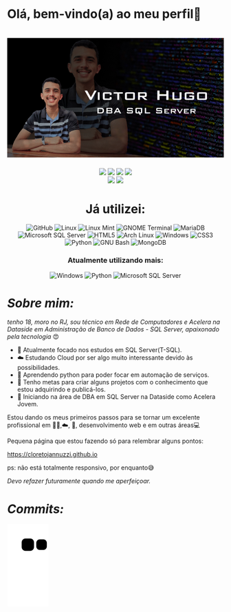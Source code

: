 # Olá, bem-vindo(a) ao meu perfil👋

<h1 align="center">
 <img src="https://raw.githubusercontent.com/CloretoJannuzzi/CloretoJannuzzi/main/1649820403164.png"/>
</h1>

<div align='center'>
  <a href = 'https://twitter.com/CloretoJannuzzi' target="_blank" rel="nopeener" ><img src="https://img.shields.io/badge/twitter-%231DA1F2.svg?&style=for-the-badge&logo=twitter&logoColor=white" /></a>
  <a href = 'https://www.linkedin.com/in/victor-hugo-santos-5978b6216'  target="_blank" rel="nopeener" ><img src="https://img.shields.io/badge/linkedin-%230077B5.svg?&style=for-the-badge&logo=linkedin&logoColor=white" /></a> 
  <a href='https://www.instagram.com/victorh_jannuzzi/'  target="_blank" rel="nopeener" ><img src = "https://img.shields.io/badge/instagram-%23E4405F.svg?&style=for-the-badge&logo=instagram&logoColor=white"></a> 
  <a href='https://www.facebook.com/profile.php?id=100008118695213'  target="_blank" rel="nopeener" ><img src = "https://img.shields.io/badge/facebook-%231877F2.svg?&style=for-the-badge&logo=facebook&logoColor=white"></a>
</div>
<div align='center'>
  <img height="170em" src="https://github-readme-stats.vercel.app/api?username=cloretojannuzzi&show_icons=true&theme=dark&hide_border=true&include_all_commits=true&count_private=true"/>
  <img height="170em" src="https://github-readme-stats.vercel.app/api/top-langs/?username=cloretojannuzzi&layout=compact&hide_border=true&langs_count=7&theme=dark"/>
 
# Já utilizei: #
 ![GitHub](https://img.shields.io/static/v1?style=for-the-badge&message=GitHub&color=181717&logo=GitHub&logoColor=FFFFFF&label=)
 ![Linux](https://img.shields.io/static/v1?style=for-the-badge&message=Linux&color=222222&logo=Linux&logoColor=FCC624&label=)
 ![Linux Mint](https://img.shields.io/static/v1?style=for-the-badge&message=Linux+Mint&color=222222&logo=Linux+Mint&logoColor=87CF3E&label=)
 ![GNOME Terminal](https://img.shields.io/static/v1?style=for-the-badge&message=GNOME+Terminal&color=241F31&logo=GNOME+Terminal&logoColor=FFFFFF&label=)
 ![MariaDB](https://img.shields.io/static/v1?style=for-the-badge&message=MariaDB&color=003545&logo=MariaDB&logoColor=FFFFFF&label=)
 ![Microsoft SQL Server](https://img.shields.io/static/v1?style=for-the-badge&message=Microsoft+SQL+Server&color=CC2927&logo=Microsoft+SQL+Server&logoColor=FFFFFF&label=)
 ![HTML5](https://img.shields.io/static/v1?style=for-the-badge&message=HTML5&color=E34F26&logo=HTML5&logoColor=FFFFFF&label=)
 ![Arch Linux](https://img.shields.io/static/v1?style=for-the-badge&message=Arch+Linux&color=1793D1&logo=Arch+Linux&logoColor=FFFFFF&label=)
 ![Windows](https://img.shields.io/static/v1?style=for-the-badge&message=Windows&color=0078D6&logo=Windows&logoColor=FFFFFF&label=)
 ![CSS3](https://img.shields.io/static/v1?style=for-the-badge&message=CSS3&color=1572B6&logo=CSS3&logoColor=FFFFFF&label=)
 ![Python](https://img.shields.io/static/v1?style=for-the-badge&message=Python&color=3776AB&logo=Python&logoColor=FFFFFF&label=)
 ![GNU Bash](https://img.shields.io/static/v1?style=for-the-badge&message=GNU+Bash&color=4EAA25&logo=GNU+Bash&logoColor=FFFFFF&label=)
 ![MongoDB](https://img.shields.io/static/v1?style=for-the-badge&message=MongoDB&color=47A248&logo=MongoDB&logoColor=FFFFFF&label=)
### Atualmente utilizando mais: ###
  ![Windows](https://img.shields.io/static/v1?style=for-the-badge&message=Windows&color=0078D6&logo=Windows&logoColor=FFFFFF&label=)
  ![Python](https://img.shields.io/static/v1?style=for-the-badge&message=Python&color=3776AB&logo=Python&logoColor=FFFFFF&label=)
  ![Microsoft SQL Server](https://img.shields.io/static/v1?style=for-the-badge&message=Microsoft+SQL+Server&color=CC2927&logo=Microsoft+SQL+Server&logoColor=FFFFFF&label=)
</div>

# _Sobre mim:_

_tenho 18, moro no RJ, sou técnico em Rede de Computadores e Acelera na Dataside em Administração de Banco de Dados - SQL Server, apaixonado pela tecnologia_ 😍
- 🧠 Atualmente focado nos estudos em SQL Server(T-SQL).
- ☁️ Estudando Cloud por ser algo muito interessante devido às possibilidades.
- 🐍 Aprendendo python para poder focar em automação de serviços.
- 🧪 Tenho metas para criar alguns projetos com o conhecimento que estou adquirindo e publicá-los. 
- 🎲 Iniciando na área de DBA em SQL Server na Dataside como Acelera Jovem.

Estou dando os meus primeiros passos para se tornar um excelente profissional em 🏦🎲,☁️, 🐍, desenvolvimento web e em outras áreas💻

Pequena página que estou fazendo só para relembrar alguns pontos: 

https://cloretojannuzzi.github.io 

ps: não está totalmente responsivo, por enquanto😅

_Devo refazer futuramente quando me aperfeiçoar._

# _Commits:_

![snake gif](https://github.com/cloretojannuzzi/cloretojannuzzi/blob/output/github-contribution-grid-snake.svg)
